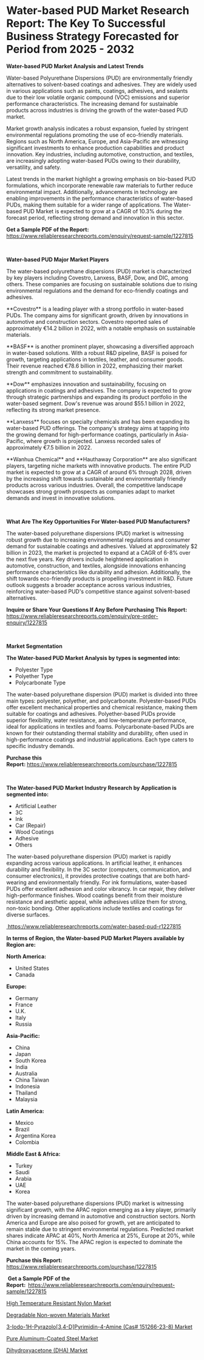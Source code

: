 <p><h1>Water-based PUD Market Research Report: The Key To Successful Business Strategy Forecasted for Period from 2025 - 2032</h1></p><p><strong>Water-based PUD Market Analysis and Latest Trends</strong></p>
<p><p>Water-based Polyurethane Dispersions (PUD) are environmentally friendly alternatives to solvent-based coatings and adhesives. They are widely used in various applications such as paints, coatings, adhesives, and sealants due to their low volatile organic compound (VOC) emissions and superior performance characteristics. The increasing demand for sustainable products across industries is driving the growth of the water-based PUD market.</p><p>Market growth analysis indicates a robust expansion, fueled by stringent environmental regulations promoting the use of eco-friendly materials. Regions such as North America, Europe, and Asia-Pacific are witnessing significant investments to enhance production capabilities and product innovation. Key industries, including automotive, construction, and textiles, are increasingly adopting water-based PUDs owing to their durability, versatility, and safety.</p><p>Latest trends in the market highlight a growing emphasis on bio-based PUD formulations, which incorporate renewable raw materials to further reduce environmental impact. Additionally, advancements in technology are enabling improvements in the performance characteristics of water-based PUDs, making them suitable for a wider range of applications. The Water-based PUD Market is expected to grow at a CAGR of 10.3% during the forecast period, reflecting strong demand and innovation in this sector.</p></p>
<p><strong>Get a Sample PDF of the Report:&nbsp;</strong> <a href="https://www.reliableresearchreports.com/enquiry/request-sample/1227815?utm_campaign=120&utm_medium=2&utm_source=Github&utm_content=ia&utm_term=02022025&utm_id=water-based-pud">https://www.reliableresearchreports.com/enquiry/request-sample/1227815</a></p>
<p>&nbsp;</p>
<p><strong>Water-based PUD Major Market Players</strong></p>
<p><p>The water-based polyurethane dispersions (PUD) market is characterized by key players including Covestro, Lanxess, BASF, Dow, and DIC, among others. These companies are focusing on sustainable solutions due to rising environmental regulations and the demand for eco-friendly coatings and adhesives.</p><p>**Covestro** is a leading player with a strong portfolio in water-based PUDs. The company aims for significant growth, driven by innovations in automotive and construction sectors. Covestro reported sales of approximately €14.2 billion in 2022, with a notable emphasis on sustainable materials.</p><p>**BASF** is another prominent player, showcasing a diversified approach in water-based solutions. With a robust R&D pipeline, BASF is poised for growth, targeting applications in textiles, leather, and consumer goods. Their revenue reached €78.6 billion in 2022, emphasizing their market strength and commitment to sustainability.</p><p>**Dow** emphasizes innovation and sustainability, focusing on applications in coatings and adhesives. The company is expected to grow through strategic partnerships and expanding its product portfolio in the water-based segment. Dow's revenue was around $55.1 billion in 2022, reflecting its strong market presence.</p><p>**Lanxess** focuses on specialty chemicals and has been expanding its water-based PUD offerings. The company's strategy aims at tapping into the growing demand for high-performance coatings, particularly in Asia-Pacific, where growth is projected. Lanxess recorded sales of approximately €7.5 billion in 2022.</p><p>**Wanhua Chemical** and **Hauthaway Corporation** are also significant players, targeting niche markets with innovative products. The entire PUD market is expected to grow at a CAGR of around 6% through 2028, driven by the increasing shift towards sustainable and environmentally friendly products across various industries. Overall, the competitive landscape showcases strong growth prospects as companies adapt to market demands and invest in innovative solutions.</p></p>
<p>&nbsp;</p>
<p><strong>What Are The Key Opportunities For Water-based PUD Manufacturers?</strong></p>
<p><p>The water-based polyurethane dispersions (PUD) market is witnessing robust growth due to increasing environmental regulations and consumer demand for sustainable coatings and adhesives. Valued at approximately $2 billion in 2023, the market is projected to expand at a CAGR of 6-8% over the next five years. Key drivers include heightened application in automotive, construction, and textiles, alongside innovations enhancing performance characteristics like durability and adhesion. Additionally, the shift towards eco-friendly products is propelling investment in R&D. Future outlook suggests a broader acceptance across various industries, reinforcing water-based PUD's competitive stance against solvent-based alternatives.</p></p>
<p><strong>Inquire or Share Your Questions If Any Before Purchasing This Report:</strong> <a href="https://www.reliableresearchreports.com/enquiry/pre-order-enquiry/1227815?utm_campaign=120&utm_medium=2&utm_source=Github&utm_content=ia&utm_term=02022025&utm_id=water-based-pud">https://www.reliableresearchreports.com/enquiry/pre-order-enquiry/1227815</a></p>
<p>&nbsp;</p>
<p><strong>Market Segmentation</strong></p>
<p><strong>The Water-based PUD Market Analysis by types is segmented into:</strong></p>
<p><ul><li>Polyester Type</li><li>Polyether Type</li><li>Polycarbonate Type</li></ul></p>
<p><p>The water-based polyurethane dispersion (PUD) market is divided into three main types: polyester, polyether, and polycarbonate. Polyester-based PUDs offer excellent mechanical properties and chemical resistance, making them suitable for coatings and adhesives. Polyether-based PUDs provide superior flexibility, water resistance, and low-temperature performance, ideal for applications in textiles and foams. Polycarbonate-based PUDs are known for their outstanding thermal stability and durability, often used in high-performance coatings and industrial applications. Each type caters to specific industry demands.</p></p>
<p><strong>Purchase this Report:&nbsp;</strong><a href="https://www.reliableresearchreports.com/purchase/1227815?utm_campaign=120&utm_medium=2&utm_source=Github&utm_content=ia&utm_term=02022025&utm_id=water-based-pud">https://www.reliableresearchreports.com/purchase/1227815</a></p>
<p>&nbsp;</p>
<p><strong>The Water-based PUD Market Industry Research by Application is segmented into:</strong></p>
<p><ul><li>Artificial Leather</li><li>3C</li><li>Ink</li><li>Car (Repair)</li><li>Wood Coatings</li><li>Adhesive</li><li>Others</li></ul></p>
<p><p>The water-based polyurethane dispersion (PUD) market is rapidly expanding across various applications. In artificial leather, it enhances durability and flexibility. In the 3C sector (computers, communication, and consumer electronics), it provides protective coatings that are both hard-wearing and environmentally friendly. For ink formulations, water-based PUDs offer excellent adhesion and color vibrancy. In car repair, they deliver high-performance finishes. Wood coatings benefit from their moisture resistance and aesthetic appeal, while adhesives utilize them for strong, non-toxic bonding. Other applications include textiles and coatings for diverse surfaces.</p></p>
<p><a href="https://www.reliableresearchreports.com/water-based-pud-r1227815?utm_campaign=120&utm_medium=2&utm_source=Github&utm_content=ia&utm_term=02022025&utm_id=water-based-pud">&nbsp;https://www.reliableresearchreports.com/water-based-pud-r1227815</a></p>
<p><strong>In terms of Region, the Water-based PUD Market Players available by Region are:</strong></p>
<p>
    <p> <strong> North America: </strong>
        <ul>
            <li>United States</li>
            <li>Canada</li>
        </ul>
        </p> 
    <p> <strong> Europe: </strong>
        <ul>
            <li>Germany</li>
            <li>France</li>
            <li>U.K.</li>
            <li>Italy</li>
            <li>Russia</li>
        </ul>
        </p> 
    <p> <strong> Asia-Pacific: </strong>
        <ul>
            <li>China</li>
            <li>Japan</li>
            <li>South Korea</li>
            <li>India</li>
            <li>Australia</li>
            <li>China Taiwan</li>
            <li>Indonesia</li>
            <li>Thailand</li>
            <li>Malaysia</li>
        </ul>
        </p> 
    <p> <strong> Latin America: </strong>
        <ul>
            <li>Mexico</li>
            <li>Brazil</li>
            <li>Argentina Korea</li>
            <li>Colombia</li>
        </ul>
        </p> 
    <p> <strong> Middle East & Africa: </strong>
        <ul>
            <li>Turkey</li>
            <li>Saudi</li>
            <li>Arabia</li>
            <li>UAE</li>
            <li>Korea</li>
        </ul>
    </p>
    </p>
<p><p>The water-based polyurethane dispersions (PUD) market is witnessing significant growth, with the APAC region emerging as a key player, primarily driven by increasing demand in automotive and construction sectors. North America and Europe are also poised for growth, yet are anticipated to remain stable due to stringent environmental regulations. Predicted market shares indicate APAC at 40%, North America at 25%, Europe at 20%, while China accounts for 15%. The APAC region is expected to dominate the market in the coming years.</p></p>
<p><strong>Purchase this Report: </strong><a href="https://www.reliableresearchreports.com/purchase/1227815?utm_campaign=120&utm_medium=2&utm_source=Github&utm_content=ia&utm_term=02022025&utm_id=water-based-pud">https://www.reliableresearchreports.com/purchase/1227815</a></p>
<p>&nbsp;<strong>Get a Sample PDF of the Report:&nbsp;&nbsp;</strong><a href="https://www.reliableresearchreports.com/enquiry/request-sample/1227815?utm_campaign=120&utm_medium=2&utm_source=Github&utm_content=ia&utm_term=02022025&utm_id=water-based-pud">https://www.reliableresearchreports.com/enquiry/request-sample/1227815</a></p>
<p><strong></strong></p>
<p><p><a href="https://github.com/ramraomeyie/Market-Research-Report-List-1/blob/main/high-temperature-resistant-nylon-market.md?utm_campaign=120&utm_medium=2&utm_source=Github&utm_content=ia&utm_term=02022025&utm_id=water-based-pud">High Temperature Resistant Nylon Market</a></p><p><a href="https://github.com/namaqbagels64/Market-Research-Report-List-1/blob/main/degradable-non-woven-materials-market.md?utm_campaign=120&utm_medium=2&utm_source=Github&utm_content=ia&utm_term=02022025&utm_id=water-based-pud">Degradable Non-woven Materials Market</a></p><p><a href="https://github.com/nabadeneme/Market-Research-Report-List-1/blob/main/3-iodo-1h-pyrazolo34-dpyrimidin-4-amine-cas-151266-23-8-market.md?utm_campaign=120&utm_medium=2&utm_source=Github&utm_content=ia&utm_term=02022025&utm_id=water-based-pud">3-Iodo-1H-Pyrazolo[3,4-D]Pyrimidin-4-Amine (Cas# 151266-23-8) Market</a></p><p><a href="https://github.com/ovtkosle/Market-Research-Report-List-1/blob/main/pure-aluminum-coated-steel-market.md?utm_campaign=120&utm_medium=2&utm_source=Github&utm_content=ia&utm_term=02022025&utm_id=water-based-pud">Pure Aluminum-Coated Steel Market</a></p><p><a href="https://github.com/vitrilaoire/Market-Research-Report-List-1/blob/main/dihydroxyacetone-dha-market.md?utm_campaign=120&utm_medium=2&utm_source=Github&utm_content=ia&utm_term=02022025&utm_id=water-based-pud">Dihydroxyacetone (DHA) Market</a></p></p>